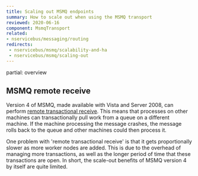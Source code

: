 ```yaml
---
title: Scaling out MSMQ endpoints
summary: How to scale out when using the MSMQ transport
reviewed: 2020-06-16
component: MsmqTransport
related:
- nservicebus/messaging/routing
redirects:
 - nservicebus/msmq/scalability-and-ha
 - nservicebus/msmq/scaling-out
---
```



partial: overview

## MSMQ remote receive

Version 4 of MSMQ, made available with Vista and Server 2008, can perform [remote transactional receive](https://msdn.microsoft.com/en-us/library/ms700128.aspx). This means that processes on other machines can transactionally pull work from a queue on a different machine. If the machine processing the message crashes, the message rolls back to the queue and other machines could then process it.

One problem with 'remote transactional receive' is that it gets proportionally slower as more worker nodes are added. This is due to the overhead of managing more transactions, as well as the longer period of time that these transactions are open. In short, the scale-out benefits of MSMQ version 4 by itself are quite limited.
